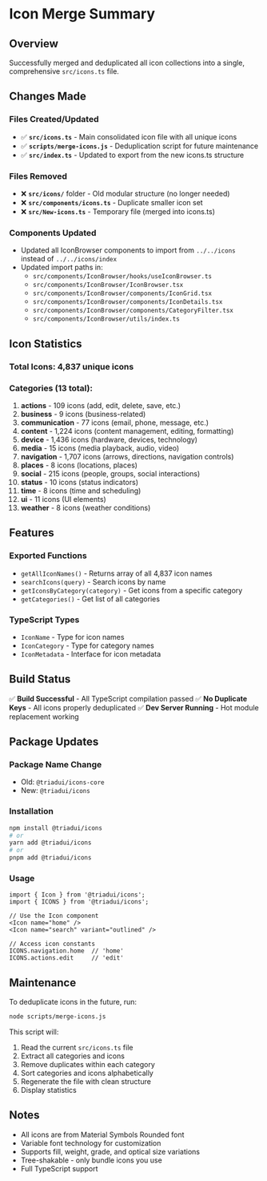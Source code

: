# Icon Merge Summary

## Overview
Successfully merged and deduplicated all icon collections into a single, comprehensive `src/icons.ts` file.

## Changes Made

### Files Created/Updated
- ✅ **`src/icons.ts`** - Main consolidated icon file with all unique icons
- ✅ **`scripts/merge-icons.js`** - Deduplication script for future maintenance
- ✅ **`src/index.ts`** - Updated to export from the new icons.ts structure

### Files Removed
- ❌ **`src/icons/`** folder - Old modular structure (no longer needed)
- ❌ **`src/components/icons.ts`** - Duplicate smaller icon set
- ❌ **`src/New-icons.ts`** - Temporary file (merged into icons.ts)

### Components Updated
- Updated all IconBrowser components to import from `../../icons` instead of `../../icons/index`
- Updated import paths in:
  - `src/components/IconBrowser/hooks/useIconBrowser.ts`
  - `src/components/IconBrowser/IconBrowser.tsx`
  - `src/components/IconBrowser/components/IconGrid.tsx`
  - `src/components/IconBrowser/components/IconDetails.tsx`
  - `src/components/IconBrowser/components/CategoryFilter.tsx`
  - `src/components/IconBrowser/utils/index.ts`

## Icon Statistics

### Total Icons: **4,837 unique icons**

### Categories (13 total):
1. **actions** - 109 icons (add, edit, delete, save, etc.)
2. **business** - 9 icons (business-related)
3. **communication** - 77 icons (email, phone, message, etc.)
4. **content** - 1,224 icons (content management, editing, formatting)
5. **device** - 1,436 icons (hardware, devices, technology)
6. **media** - 15 icons (media playback, audio, video)
7. **navigation** - 1,707 icons (arrows, directions, navigation controls)
8. **places** - 8 icons (locations, places)
9. **social** - 215 icons (people, groups, social interactions)
10. **status** - 10 icons (status indicators)
11. **time** - 8 icons (time and scheduling)
12. **ui** - 11 icons (UI elements)
13. **weather** - 8 icons (weather conditions)

## Features

### Exported Functions
- `getAllIconNames()` - Returns array of all 4,837 icon names
- `searchIcons(query)` - Search icons by name
- `getIconsByCategory(category)` - Get icons from a specific category
- `getCategories()` - Get list of all categories

### TypeScript Types
- `IconName` - Type for icon names
- `IconCategory` - Type for category names
- `IconMetadata` - Interface for icon metadata

## Build Status
✅ **Build Successful** - All TypeScript compilation passed
✅ **No Duplicate Keys** - All icons properly deduplicated
✅ **Dev Server Running** - Hot module replacement working

## Package Updates

### Package Name Change
- Old: `@triadui/icons-core`
- New: `@triadui/icons`

### Installation
```bash
npm install @triadui/icons
# or
yarn add @triadui/icons
# or
pnpm add @triadui/icons
```

### Usage
```tsx
import { Icon } from '@triadui/icons';
import { ICONS } from '@triadui/icons';

// Use the Icon component
<Icon name="home" />
<Icon name="search" variant="outlined" />

// Access icon constants
ICONS.navigation.home  // 'home'
ICONS.actions.edit     // 'edit'
```

## Maintenance

To deduplicate icons in the future, run:
```bash
node scripts/merge-icons.js
```

This script will:
1. Read the current `src/icons.ts` file
2. Extract all categories and icons
3. Remove duplicates within each category
4. Sort categories and icons alphabetically
5. Regenerate the file with clean structure
6. Display statistics

## Notes
- All icons are from Material Symbols Rounded font
- Variable font technology for customization
- Supports fill, weight, grade, and optical size variations
- Tree-shakable - only bundle icons you use
- Full TypeScript support
